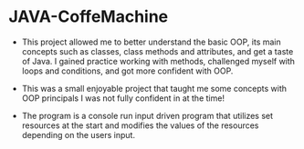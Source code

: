 # JAVA-CoffeMachine
-  This project allowed me to better understand the basic OOP, its main concepts such as classes, class methods and attributes, and get a taste of Java. I gained practice working with methods, challenged myself with loops and conditions, and got more confident with OOP.

-  This was a small enjoyable project that taught me some concepts with OOP principals I was not fully confident in at the time!

-  The program is a console run input driven program that utilizes set resources at the start and modifies the values of the resources depending on the users input.


